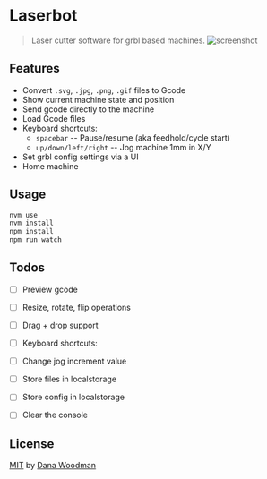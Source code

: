 # Laserbot

> Laser cutter software for grbl based machines.
![screenshot](http://f.cl.ly/items/1m200F1a2q0u2D3J2W1f/Screen%20Shot%202016-04-08%20at%2010.41.22%20PM.png)

## Features

- Convert `.svg`, `.jpg`, `.png`, `.gif` files to Gcode
- Show current machine state and position
- Send gcode directly to the machine
- Load Gcode files
- Keyboard shortcuts:
  - `spacebar` -- Pause/resume (aka feedhold/cycle start)
  - `up/down/left/right` -- Jog machine 1mm in X/Y
- Set grbl config settings via a UI
- Home machine


## Usage

```bash
nvm use
nvm install
npm install
npm run watch
```


## Todos

- [ ] Preview gcode
- [ ] Resize, rotate, flip operations
- [ ] Drag + drop support
- [ ] Keyboard shortcuts:
- [ ] Change jog increment value
- [ ] Store files in localstorage
- [ ] Store config in localstorage
- [ ] Clear the console


## License

[MIT](license) by [Dana Woodman](http://danawoodman.com)
